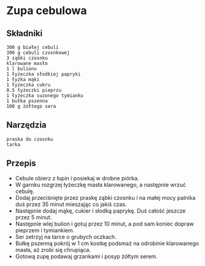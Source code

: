 # Zupa cebulowa

## Składniki

    300 g białej cebuli
    300 g cebuli czosnkowej
    3 ząbki czosnku
    klarowane masło
    1 l bulionu
    1 łyżeczka słodkiej papryki
    1 łyżka mąki
    1 łyżeczka cukru
    0.5 łyżeczki pieprzu
    1 łyżeczka suzonego tymianku
    1 bułka pszenna
    100 g żółtego sera

## Narzędzia

    praska do czosnku
    tarka

## Przepis

- Cebule obierz z łupin i posiekaj w drobne piórka.
- W garnku rozgrzej łyżeczkę masła klarowanego, a następnie wrzuć cebulę.
- Dodaj przeciśnięte przez praskę ząbki czosnku i na małej mocy palnika duś przez 35 minut mieszając co jakiś czas.
- Następnie dodaj mąkę, cukier i słodką paprykę. Duś całość jeszcze przez 5 minut.
- Następnie wlej bulion i gotuj przez 10 minut, a pod sam koniec dopraw pieprzem i tymiankiem.
- Ser zetrzyj na tarce o grubych oczkach.
- Bułkę pszenną pokrój w 1 cm kostkę podsmaż na odrobinie klarowanego masła, aż zrobi się chrupiąca.
- Gotową zupę podawaj grzankami i posyp żółtym serem.
